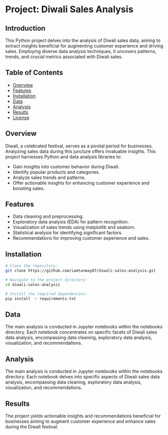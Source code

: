 # Project: Diwali Sales Analysis

## Introduction

This Python project delves into the analysis of Diwali sales data, aiming to extract insights beneficial for augmenting customer experience and driving sales. Employing diverse data analysis techniques, it uncovers patterns, trends, and crucial metrics associated with Diwali sales.

## Table of Contents

- [Overview](#overview)
- [Features](#features)
- [Installation](#installation)
- [Data](#data)
- [Analysis](#analysis)
- [Results](#results)
- [License](#license)

## Overview

Diwali, a celebrated festival, serves as a pivotal period for businesses. Analyzing sales data during this juncture offers invaluable insights. This project harnesses Python and data analysis libraries to:

- Gain insights into customer behavior during Diwali.
- Identify popular products and categories.
- Analyze sales trends and patterns.
- Offer actionable insights for enhancing customer experience and boosting sales.

## Features

- Data cleaning and preprocessing.
- Exploratory data analysis (EDA) for pattern recognition.
- Visualization of sales trends using matplotlib and seaborn.
- Statistical analysis for identifying significant factors.
- Recommendations for improving customer experience and sales.

## Installation

```bash
# Clone the repository:
git clone https://github.com/iamtanmay07/diwali-sales-analysis.git

# Navigate to the project directory:
cd diwali-sales-analysis

# Install the required dependencies:
pip install -r requirements.txt
```

## Data

The main analysis is conducted in Jupyter notebooks within the notebooks directory. Each notebook concentrates on specific facets of Diwali sales data analysis, encompassing data cleaning, exploratory data analysis, visualization, and recommendations.

## Analysis

The main analysis is conducted in Jupyter notebooks within the notebooks directory. Each notebook delves into specific aspects of Diwali sales data analysis, encompassing data cleaning, exploratory data analysis, visualization, and recommendations.

## Results

The project yields actionable insights and recommendations beneficial for businesses aiming to augment customer experience and enhance sales during the Diwali festival.